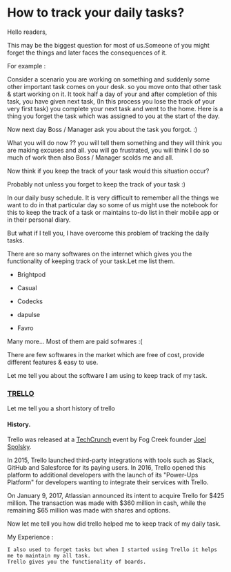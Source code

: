 # How to track your daily tasks?

Hello readers,

This may be the biggest question for most of us.Someone of you might forget the things and later faces the consequences of it.


For example :


Consider a scenario you are working on something and suddenly some other important task comes on your desk. so you move onto that other task & start working on it. It took half a day of your and after completion of this task, you have given next task, (In this process you lose the track of your very first task) you complete your next task and went to the home. 
Here is a thing you forget the task which was assigned to you at the start of the day.


Now next day Boss / Manager ask you about the task you forgot. 
:) 


What you will do now ?? you will tell them something and they will think you are making excuses and all. you will go frustrated, you will think I do so much of work then also Boss / Manager scolds me and all.


Now think if you keep the track of your task would this situation occur?


Probably not unless you forget to keep the track of your task :)


In our daily busy schedule. It is very difficult to remember all the things we want to do in that particular day so some of us might use the notebook for this to keep the track of a task or maintains to-do list in their mobile app or in their personal diary.


But what if I tell you, I have overcome this problem of tracking the daily tasks.


There are so many softwares on the internet which gives you the functionality of keeping track of your task.Let me list them.

+ Brightpod

+ Casual

+ Codecks

+ dapulse

+ Favro

Many more...
Most of them are paid sofwares :(


There are few softwares in the market which are free of cost, provide different features & easy to use.

Let me tell you about the software I am using to keep track of my task.


### [TRELLO](https://trello.com)

Let me tell you a short history of trello


#### History.


Trello was released at a [TechCrunch](https://en.wikipedia.org/wiki/TechCrunch) event by Fog Creek founder [Joel Spolsky](https://en.wikipedia.org/wiki/Joel_Spolsky).

In 2015, Trello launched third-party integrations with tools such as Slack, GitHub and Salesforce for its paying users. In 2016, Trello opened this platform to additional developers with the launch of its "Power-Ups Platform" for developers wanting to integrate their services with Trello.

On January 9, 2017, Atlassian announced its intent to acquire Trello for $425 million. The transaction was made with $360 million in cash, while the remaining $65 million was made with shares and options.


Now let me tell you how did trello helped me to keep track of my daily task.

My Experience : 

```
I also used to forget tasks but when I started using Trello it helps me to maintain my all task.
Trello gives you the functionality of boards.



```







